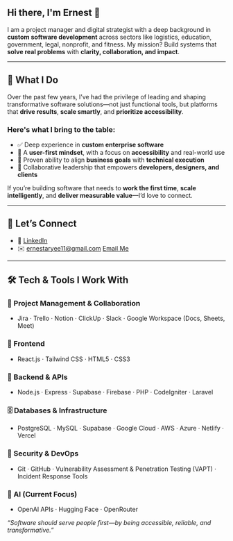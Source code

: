 ## Hi there, I'm Ernest 👋

I am a project manager and digital strategist with a deep background in **custom software development** across sectors like logistics, education, government, legal, nonprofit, and fitness. My mission? Build systems that **solve real problems** with **clarity, collaboration, and impact**.

---

## 💼 What I Do

Over the past few years, I’ve had the privilege of leading and shaping transformative software solutions—not just functional tools, but platforms that **drive results**, **scale smartly**, and **prioritize accessibility**.

### Here's what I bring to the table:
- ✅ Deep experience in **custom enterprise software**
- 🎯 A **user-first mindset**, with a focus on **accessibility** and real-world use
- 🔄 Proven ability to align **business goals** with **technical execution**
- 💬 Collaborative leadership that empowers **developers, designers, and clients**

If you’re building software that needs to **work the first time**, **scale intelligently**, and **deliver measurable value**—I’d love to connect.

---

## 🔗 Let’s Connect

- 💼 [LinkedIn](https://www.linkedin.com/in/ernestaryee/)
- ✉️ ernestaryee11@gmail.com [Email Me](mailto:ernestaryee11@gmail.com)

---

## 🛠️ Tech & Tools I Work With

### 🧩 Project Management & Collaboration

* Jira · Trello · Notion · ClickUp · Slack · Google Workspace (Docs, Sheets, Meet)

### 🎨 Frontend

* React.js · Tailwind CSS · HTML5 · CSS3

### 🔧 Backend & APIs

* Node.js · Express · Supabase · Firebase · PHP · CodeIgniter · Laravel

### 🗄️ Databases & Infrastructure

* PostgreSQL · MySQL · Supabase · Google Cloud · AWS · Azure · Netlify · Vercel

### 🔐 Security & DevOps

* Git · GitHub · Vulnerability Assessment & Penetration Testing (VAPT) · Incident Response Tools

### 🤖 AI (Current Focus)

* OpenAI APIs · Hugging Face · OpenRouter


_“Software should serve people first—by being accessible, reliable, and transformative.”_

